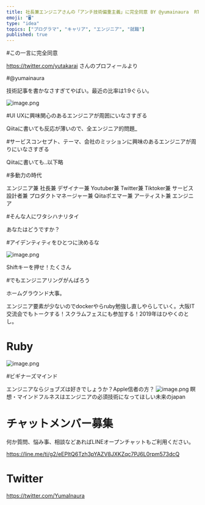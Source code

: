 ```yaml
---
title: 社長兼エンジニアさんの「アンチ技術偏重主義」に完全同意 BY @yumainaura  RT @yutakarai QT @takapon_
emoji: "🖥"
type: "idea"
topics: ["プログラマ", "キャリア", "エンジニア", "就職"]
published: true
---
```


#この一言に完全同意

https://twitter.com/yutakarai さんのプロフィールより

#@yumainaura

技術記事を書かなさすぎてやばい。最近の比率は1:9ぐらい。

![image.png](https://qiita-image-store.s3.amazonaws.com/0/89618/95add8ea-f8b8-a8f4-27af-6c933b455e71.png)

#UI UXに興味関心のあるエンジニアが周囲にいなさすぎる

Qiitaに書いても反応が薄いので、全エンジニア的問題_

#サービスコンセプト、テーマ、会社のミッションに興味のあるエンジニアが周りにいなさすぎる

Qiitaに書いても‥以下略

#多動力の時代

エンジニア兼
社長兼
デザイナー兼
Youtuber兼
Twitter兼
Tiktoker兼
サービス設計者兼
プロダクトマネージャー兼
Qiitaポエマー兼
アーティスト兼
エンジニア

#そんな人にワタシハナリタイ

あなたはどうですか？

#アイデンティティをひとつに決めるな

![image.png](https://qiita-image-store.s3.amazonaws.com/0/89618/19674058-a4c7-c377-9773-80eff8de1998.png)

Shiftキーを押せ！たくさん

#でもエンジニアリングがんばろう

ホームグラウンド大事。


エンジニア要素が少ないのでdockerやらruby勉強し直しやらしていく。大阪IT交流会でもトークする！スクラムフェスにも参加する！2019年はひやくのとし。


# Ruby

![image.png](https://qiita-image-store.s3.amazonaws.com/0/89618/a193f142-246d-f2e3-1596-0a367f8839c4.png)

#ビギナーズマインド

エンジニアならジョブズは好きでしょうか？Apple信者の方？
![image.png](https://qiita-image-store.s3.amazonaws.com/0/89618/4b27e695-bdb5-ffd1-25d4-f9b666be80ea.png)
瞑想・マインドフルネスはエンジニアの必須技術になってほしい未来のjapan











<!-- Update From Qiita API -->

# チャットメンバー募集


何か質問、悩み事、相談などあればLINEオープンチャットもご利用ください。

https://line.me/ti/g2/eEPltQ6Tzh3pYAZV8JXKZqc7PJ6L0rpm573dcQ





# Twitter


https://twitter.com/YumaInaura


<!-- Update From Qiita API -->


